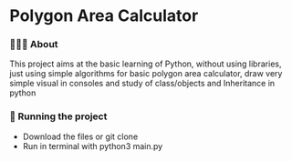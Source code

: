 # Polygon Area Calculator

### 👨🏻‍💻 About
This project aims at the basic learning of Python, without using libraries, just using simple algorithms for basic polygon area calculator, draw very simple visual in consoles and study of class/objects and Inheritance in python

### 🚀 Running the project
- Download the files or git clone
- Run in terminal with python3 main.py